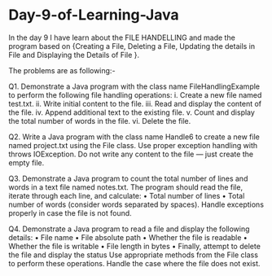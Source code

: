 # Day-9-of-Learning-Java
In the day 9 I have learn about the FILE HANDELLING and made the program based on {Creating a File, Deleting a File, Updating the details in File and Displaying the Details of File }.

The problems are as following:-

Q1. Demonstrate a Java program with the class name FileHandlingExample to perform the following file handling operations:
    i. Create a new file named test.txt.
    ii. Write initial content to the file.
    iii. Read and display the content of the file.
    iv. Append additional text to the existing file.
    v. Count and display the total number of words in the file.
    vi. Delete the file.
    
Q2. Write a Java program with the class name Handle6 to create a new file named project.txt using the File class. Use proper exception handling with throws IOException. Do 
    not write any content to the file — just create the empty file.
    
Q3. Demonstrate a Java program to count the total number of lines and words in a text file named notes.txt. The program should read the file, iterate through each line, and 
    calculate:
    • Total number of lines
    • Total number of words (consider words separated by spaces).
    Handle exceptions properly in case the file is not found.
    
Q4. Demonstrate a Java program to read a file and display the following details:
    • File name
    • File absolute path
    • Whether the file is readable
    • Whether the file is writable
    • File length in bytes
    • Finally, attempt to delete the file and display the status
Use appropriate methods from the File class to perform these operations. Handle the case where the file does not exist.
